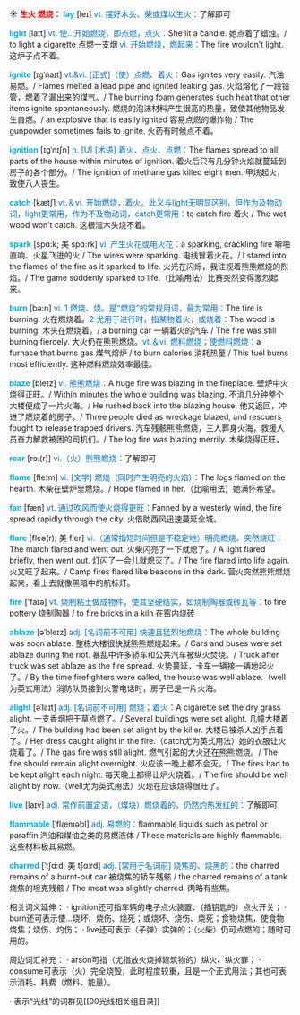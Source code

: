 ☀ <font color="red">**生火 燃烧：**</font>
<font color="sky blue">**lay**</font> [leɪ] 
<font color="#0070c0">vt. 摆好木头、柴或煤以生火：</font>了解即可

<font color="sky blue">**light**</font> [laɪt] 
<font color="#0070c0">vt. 使…开始燃烧，即点燃，点火：</font>She lit a candle. 她点着了蜡烛。/ to light a cigarette 点燃一支烟 <font color="#0070c0">vi. 开始燃烧，燃起来：</font>The fire wouldn’t light. 这炉子点不着。
           
<font color="sky blue">**ignite**</font> [ɪgˈnaɪt]
<font color="#0070c0">vt.&vi. [正式]（使）点燃、着火：</font>Gas ignites very easily. 汽油易燃。/ Flames melted a lead pipe and ignited leaking gas. 火焰熔化了一段铅管，燃着了漏出来的煤气。/ The burning foam generates such heat that other items ignite spontaneously. 燃烧的泡沫材料产生很高的热量，致使其他物品发生自燃。/ an explosive that is easily ignited 容易点燃的爆炸物 / The gunpowder sometimes fails to ignite. 火药有时候点不着。
           
<font color="sky blue">**ignition**</font> [ɪgˈnɪʃn]
<font color="#0070c0">n. [U] [术语] 着火、点火、点燃：</font>The flames spread to all parts of the house within minutes of ignition. 着火后只有几分钟火焰就蔓延到房子的各个部分。/ The ignition of methane gas killed eight men. 甲烷起火，致使八人丧生。
 
<font color="sky blue">**catch**</font> [kætʃ] 
<font color="#0070c0">vt.＆vi. 开始燃烧，着火。此义与light无明显区别，但作为及物动词，light更常用，作为不及物动词，catch更常用：</font>to catch fire 着火 / The wet wood won’t catch. 这根湿木头烧不着。
           
<font color="sky blue">**spark**</font> [spɑ:k; 美 spɑ:rk]
<font color="#0070c0">vi. 产生火花或电火花：</font>a sparking, crackling fire 噼啪直响、火星飞迸的火 / The wires were sparking. 电线冒着火花。/ I stared into the flames of the fire as it sparked to life. 火光在闪烁，我注视着熊熊燃烧的烈焰。/ The game suddenly sparked to life.（比喻用法）比赛突然变得激烈起来。

<font color="sky blue">**burn**</font> [bə:n] 
<font color="#0070c0">vi. 1 燃烧、烧。是“燃烧”的常规用词，最为常用：</font>The fire is burning. 火在燃烧着。<font color="#0070c0">2 尤用于进行时，指某物着火，或烧着：</font>The wood is burning. 木头在燃烧着。/ a burning car 一辆着火的汽车 / The fire was still burning fiercely. 大火仍在熊熊燃烧。<font color="#0070c0">vt.＆vi. 燃料燃烧；使燃料燃烧：</font>a furnace that burns gas 煤气熔炉 / to burn calories 消耗热量 / This fuel burns most efficiently. 这种燃料燃烧效率最佳。
                      
<font color="sky blue">**blaze**</font> [bleɪz]
<font color="#0070c0">vi. 熊熊燃烧：</font>A huge fire was blazing in the fireplace. 壁炉中火烧得正旺。/ Within minutes the whole building was blazing. 不消几分钟整个大楼便成了一片火海。/ He rushed back into the blazing house. 他又返回，冲进了燃烧着的房子。/ Three people died as wreckage blazed, and rescuers fought to release trapped drivers. 汽车残骸熊熊燃烧，三人葬身火海，救援人员奋力解救被困的司机们。/ The log fire was blazing merrily. 木柴烧得正旺。

<font color="sky blue">**roar**</font> [rɔ:(r)]
<font color="#0070c0">vi.（火）熊熊燃烧：</font>了解即可

<font color="sky blue">**flame**</font> [fleɪm] 
<font color="#0070c0">vi. [文学] 燃烧（同时产生明亮的火焰）：</font>The logs flamed on the hearth. 木柴在壁炉里燃烧。/ Hope flamed in her.（比喻用法）她满怀希望。

<font color="sky blue">**fan**</font> [fæn] 
<font color="#0070c0">vt. 通过吹风而使火烧得更旺：</font>Fanned by a westerly wind, the fire spread rapidly through the city. 火借助西风迅速蔓延全城。
           
<font color="sky blue">**flare**</font> [fleə(r); 美 fler]
<font color="#0070c0">vi.（通常指短时间但是不稳定地）明亮燃烧、突然烧旺：</font>The match flared and went out. 火柴闪亮了一下就熄了。/ A light flared briefly, then went out. 灯闪了一会儿就熄灭了。/ The fire flared into life again. 火又旺了起来。/ Camp fires flared like beacons in the dark. 营火突然熊熊燃烧起来，看上去就像黑暗中的航标灯。

<font color="sky blue">**fire**</font> ['faɪə] 
<font color="#0070c0">vt. 烧制粘土做成物件，使其坚硬结实，如烧制陶器或砖瓦等：</font>to fire pottery 烧制陶器 / to fire bricks in a kiln 在窑内烧砖
           
<font color="sky blue">**ablaze**</font> [əˈbleɪz]
<font color="#0070c0">adj. [名词前不可用] 快速且猛烈地燃烧：</font>The whole building was soon ablaze. 整栋大楼很快就熊熊燃烧起来。/ Cars and buses were set ablaze during the riot. 暴乱中许多轿车和公共汽车被纵火焚烧。/ Truck after truck was set ablaze as the fire spread. 火势蔓延，卡车一辆接一辆地起火了。/ By the time firefighters were called, the house was well ablaze.（well为英式用法）消防队员接到火警电话时，房子已是一片火海。
           
<font color="sky blue">**alight**</font> [əˈlaɪt]
<font color="#0070c0">adj. [名词前不可用] 燃烧；着火：</font>A cigarette set the dry grass alight. 一支香烟把干草点燃了。/ Several buildings were set alight. 几幢大楼着了火。/ The building had been set alight by the killer. 大楼已被杀人凶手点着了。/ Her dress caught alight in the fire.（catch尤为英式用法）她的衣服让火烧着了。/ The gas fire was still alight. 燃气引起的大火还在熊熊燃烧。/ The fire should remain alight overnight. 火应该一晚上都不会灭。/ The fires had to be kept alight each night. 每天晚上都得让炉火烧着。/ The fire should be well alight by now.（well尤为英式用法）火现在应该烧得很旺了。

<font color="sky blue">**live**</font> [laɪv] 
<font color="#0070c0">adj. 常作前置定语，（煤块）燃烧着的，仍然灼热发红的：</font>了解即可 
           
<font color="sky blue">**flammable**</font> [ˈflæməbl]
<font color="#0070c0">adj. 易燃的：</font>flammable liquids such as petrol or paraffin 汽油和煤油之类的易燃液体 / These materials are highly flammable. 这些材料极其易燃。
           
<font color="sky blue">**charred**</font> [ˈtʃɑ:d; 美 tʃɑ:rd]
<font color="#0070c0">adj. [常用于名词前] 烧焦的、烧黑的：</font>the charred remains of a burnt-out car 被烧焦的轿车残骸 / the charred remains of a tank 烧焦的坦克残骸 / The meat was slightly charred. 肉略有些焦。

相关词义延伸：
· ignition还可指车辆的电子点火装置、（插钥匙的）点火开关；
· burn还可表示使…烧坏、烧伤、烧死；或烧坏、烧伤、烧死；食物烧焦，使食物烧焦；烧伤、灼伤；
· live还可表示（子弹）实弹的；（火柴）仍可点燃的；随时可用的。

周边词汇补充：
· arson可指（尤指放火烧掉建筑物的）纵火、纵火罪；
· consume可表示（火）完全烧毁，此时程度较重，且是一个正式用法；其也可表示消耗、耗费（燃料、能量）。

· 表示“光线”的词群见[[00光线相关组目录]]
